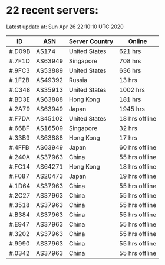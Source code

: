 # 22 recent servers:

Latest update at: Sun Apr 26 22:10:10 UTC 2020

| ID | ASN | Server Country | Online |
| -- | --- | -------------- | ------ |
| #.D09B | AS174 | United States | 621 hrs |
| #.7F1D | AS63949 | Singapore | 708 hrs |
| #.9FC3 | AS53889 | United States | 636 hrs |
| #.1F2B | AS49392 | Russia | 13 hrs |
| #.C348 | AS35913 | United States | 1002 hrs |
| #.BD3E | AS63888 | Hong Kong | 181 hrs |
| #.2A79 | AS63949 | Japan | 1945 hrs |
| #.F7DA | AS45102 | United States | 18 hrs offline |
| #.66BF | AS16509 | Singapore | 32 hrs |
| #.33B9 | AS63888 | Hong Kong | 17 hrs |
| #.4FFB | AS63949 | Japan | 60 hrs offline |
| #.240A | AS37963 | China | 55 hrs offline |
| #.FC14 | AS64271 | Hong Kong | 18 hrs offline |
| #.F087 | AS20473 | Japan | 19 hrs offline |
| #.1D64 | AS37963 | China | 55 hrs offline |
| #.2C27 | AS37963 | China | 55 hrs offline |
| #.3518 | AS37963 | China | 55 hrs offline |
| #.B384 | AS37963 | China | 55 hrs offline |
| #.E947 | AS37963 | China | 55 hrs offline |
| #.3202 | AS37963 | China | 55 hrs offline |
| #.9990 | AS37963 | China | 55 hrs offline |
| #.0342 | AS37963 | China | 55 hrs offline |


